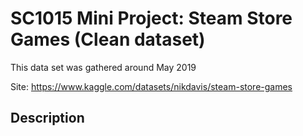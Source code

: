 # SC1015 Mini Project: Steam Store Games (Clean dataset)
This data set was gathered around May 2019

Site: https://www.kaggle.com/datasets/nikdavis/steam-store-games

## Description


